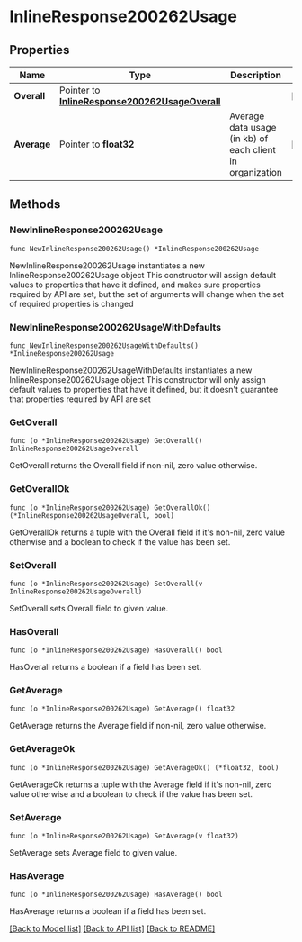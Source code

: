 # InlineResponse200262Usage

## Properties

Name | Type | Description | Notes
------------ | ------------- | ------------- | -------------
**Overall** | Pointer to [**InlineResponse200262UsageOverall**](InlineResponse200262UsageOverall.md) |  | [optional] 
**Average** | Pointer to **float32** | Average data usage (in kb) of each client in organization | [optional] 

## Methods

### NewInlineResponse200262Usage

`func NewInlineResponse200262Usage() *InlineResponse200262Usage`

NewInlineResponse200262Usage instantiates a new InlineResponse200262Usage object
This constructor will assign default values to properties that have it defined,
and makes sure properties required by API are set, but the set of arguments
will change when the set of required properties is changed

### NewInlineResponse200262UsageWithDefaults

`func NewInlineResponse200262UsageWithDefaults() *InlineResponse200262Usage`

NewInlineResponse200262UsageWithDefaults instantiates a new InlineResponse200262Usage object
This constructor will only assign default values to properties that have it defined,
but it doesn't guarantee that properties required by API are set

### GetOverall

`func (o *InlineResponse200262Usage) GetOverall() InlineResponse200262UsageOverall`

GetOverall returns the Overall field if non-nil, zero value otherwise.

### GetOverallOk

`func (o *InlineResponse200262Usage) GetOverallOk() (*InlineResponse200262UsageOverall, bool)`

GetOverallOk returns a tuple with the Overall field if it's non-nil, zero value otherwise
and a boolean to check if the value has been set.

### SetOverall

`func (o *InlineResponse200262Usage) SetOverall(v InlineResponse200262UsageOverall)`

SetOverall sets Overall field to given value.

### HasOverall

`func (o *InlineResponse200262Usage) HasOverall() bool`

HasOverall returns a boolean if a field has been set.

### GetAverage

`func (o *InlineResponse200262Usage) GetAverage() float32`

GetAverage returns the Average field if non-nil, zero value otherwise.

### GetAverageOk

`func (o *InlineResponse200262Usage) GetAverageOk() (*float32, bool)`

GetAverageOk returns a tuple with the Average field if it's non-nil, zero value otherwise
and a boolean to check if the value has been set.

### SetAverage

`func (o *InlineResponse200262Usage) SetAverage(v float32)`

SetAverage sets Average field to given value.

### HasAverage

`func (o *InlineResponse200262Usage) HasAverage() bool`

HasAverage returns a boolean if a field has been set.


[[Back to Model list]](../README.md#documentation-for-models) [[Back to API list]](../README.md#documentation-for-api-endpoints) [[Back to README]](../README.md)


